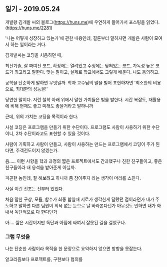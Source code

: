 ## 일기 - 2019.05.24

개발왕 김개발 씨의 블로그(https://huns.me)에 우연하게 들어가서 포스팅을 읽었다.(https://huns.me/2281)

'나는 어떻게 성장하고 있는가'에 관한 내용인데, 결론부터 말하자면 개발은 사람이 모여서 하는 일이라는 거다.

김개발씨는 코딩을 처음하던 때,

최신기술, 잘 짜여진 코드, 확장에는 열려있고 수정에는 닺혀있는 코드, 가독성 높은 코드가 최고라고 말한다. 맞는 말이고, 실제로 학교에서도 그렇게 배운다. 나도 동의하고. 

공학을 단순하게 말하면 무엇일까.
학과 교수님의 말을 빌어 표현하자면 '최소한의 비용으로, 최대한의 성능을!'

당연한 말이다. 저런 철학 아래 위에서 말한 가치들은 빛을 발한다.
시간 복잡도, 재활용에 비해 현재도 좋고 미래도 좋을거라고 말하니까

근데, 위의 가치는 코딩을 목적이라 한다.

사실 코딩은 프로그램을 만들기 위한 수단이다.
프로그램도 사람이 사용하기 위한 수단이니, 2차 수단이라고도 표현할 수 있을 것이다.

사람이 기획하고 사람이 만들고, 사람이 사용하는 만드는 프로그램에서
코딩이 주가 된다면, 주객전도이지 않겠는가.

음..... 이런 사항을 학과 과정의 짧은 프로젝트에서도 간과했구나
친한 친구들이고, 좋은 친구들이라 내 응석을 받아준게 아닐까.

피곤한 놈인데, 잘 해보려고 하니까 좀 참아주지
라는 생각이 머리를 스친다.

사실 이런 전조는 전부터 있었다.

처음 말한 구상, 모듈, 함수가 최종 합칠때 서로가 생각한게 달랐던 점이라던가
내가 주도하고 말하면 다른 팀원이 의욕 없는 눈으로 날 바라본다던가
아무것도 안하면 내가 화내서 독단적으로 다 한다던가

아.... 짧은 시간이지만
독단과 아집에 싸여서
잘못된 길을 걸었구나.

### 그럼 무엇을

나는 단순한 사람이라
목적을 한 문장으로 요약하지 않으면 방향을 못잡는다.

알고리즘보다 프로젝트를,
구현보다 협의를
